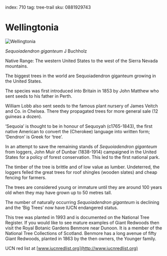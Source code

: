 index: 710
tag: tree-trail
sku: 0881929743

# Wellingtonia

![Wellingtonia](wellingtonia.jpg)

<p class="species-info"><em>Sequoiadendron giganteum</em>  J Buchholz</p>

Native Range: The western United States to the west of the Sierra Nevada mountains.

The biggest trees in the world are Sequoiadendron giganteum growing in the United States.

The species was first introduced into Britain in 1853 by John Matthew who sent seeds to his father in Perth.

William Lobb also sent seeds to the famous plant nursery of James Veitch and Co. in Chelsea. There they propagated
  trees for more general sale (12 guineas a dozen).

‘Sequoia’ is thought to be in honour of Sequoyah (c1765-1843), the first native American to convert the (Cherokee)
  language into written form; ‘Dendron’ is Greek for ‘tree’.

In an attempt to save the remaining stands of _Sequoiadendron giganteum_ from loggers, John Muir of Dunbar (1838-1914)
  campaigned in the United States for a policy of forest conservation. This led to the first national park.

The timber of the tree is brittle and of low value as lumber. Undeterred, the loggers felled the great trees for
  roof shingles (wooden slates) and cheap fencing for farmers.

The trees are considered young or immature until they are around 100 years old when they may have grown up to 50 metres tall.

The number of naturally occurring _Sequoiadendron giganteum_ is declining and the ‘Big Trees’ now have IUCN endangered status.

This tree was planted in 1993 and is documented on the National Tree Register. If you would like to see mature examples
of Giant Redwoods then visit the Royal Botanic Gardens Benmore near Dunoon. It is a member of the National Tree
Collections of Scotland. Benmore has a long avenue of fifty Giant Redwoods, planted in 1863 by the then owners,
the Younger family.

UCN red list at [www.iucnredlist.org](http://www.iucnredlist.org)